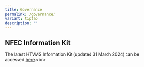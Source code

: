 ```yaml
---
title: Governance
permalink: /governance/
variant: tiptap
description: ""
---
```

<h2>NFEC Information Kit</h2>
<p>The latest HTVMS Information Kit (updated 31 March 2024) can be accessed
<a href="/files/HTVMS_Information_Kit2404.pdf" rel="noopener noreferrer nofollow" target="_blank">here</a>.&lt;br&gt;</p>